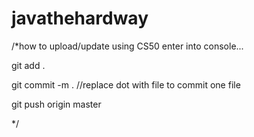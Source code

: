 # javathehardway

/*how to upload/update using CS50
enter into console...

git add .  

git commit -m . //replace dot with file to commit one file

git push origin master

*/
